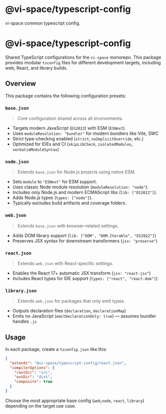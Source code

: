 # @vi-space/typescript-config
vi-space common typescript config.
# @vi-space/typescript-config

Shared TypeScript configurations for the `vi-space` monorepo. This package provides modular `tsconfig` files for different development targets, including web, React, and library builds.

## Overview

This package contains the following configuration presets:

### `base.json`

> Core configuration shared across all environments.

- Targets modern JavaScript (`ES2022`) with ESM (`ESNext`)
- Uses `moduleResolution: "bundler"` for modern bundlers like Vite, SWC
- Strict type-checking enabled (`strict`, `noImplicitOverride`, etc.)
- Optimized for IDEs and CI (`skipLibCheck`, `isolatedModules`, `verbatimModuleSyntax`)


### `node.json`

> Extends `base.json` for Node.js projects using native ESM.

- Sets `module` to `"ESNext"` for ESM support.
- Uses classic Node module resolution (`moduleResolution: "node"`).
- Includes only Node.js and modern ECMAScript libs (`lib: ["ES2022"]`).
- Adds Node.js types (`types: ["node"]`).
- Typically excludes build artifacts and coverage folders.

### `web.json`

> Extends `base.json` with browser-related settings.

- Adds DOM library support (`lib: ["DOM", "DOM.Iterable", "ES2022"]`)
- Preserves JSX syntax for downstream transformers (`jsx: "preserve"`)

### `react.json`

> Extends `web.json` with React-specific settings.

- Enables the React 17+ automatic JSX transform (`jsx: "react-jsx"`)
- Includes React types for IDE support (`types: ["react", "react-dom"]`)

### `library.json`

> Extends `web.json` for packages that only emit types.

- Outputs declaration files (`declaration`, `declarationMap`)
- Emits no JavaScript (`emitDeclarationOnly: true`) — assumes bundler handles `.js`

## Usage

In each package, create a `tsconfig.json` like this:

```json
{
  "extends": "@vi-space/typescript-config/react.json",
  "compilerOptions": {
    "rootDir": "src",
    "outDir": "dist",
    "composite": true
  }
}
```

Choose the most appropriate base config (`web`,`node`, `react`, `library`) depending on the target use case.
